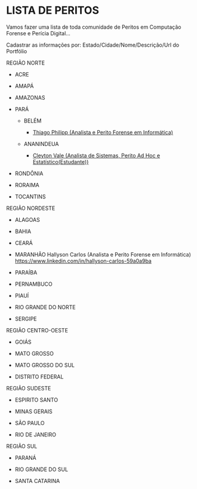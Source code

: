 # LISTA DE PERITOS

Vamos fazer uma lista de toda comunidade de Peritos em Computação Forense e Perícia Digital...

Cadastrar as informações por: Estado/Cidade/Nome/Descrição/Url do Portfólio



REGIÃO NORTE

* ACRE

* AMAPÁ

* AMAZONAS

* PARÁ

    * BELÉM

	     * [Thiago Philipp (Analista e Perito Forense em Informática) ](https://br.linkedin.com/in/thiagophilipp)
		 
    * ANANINDEUA		 
		 
	     * [Cleyton Vale (Analista de Sistemas, Perito Ad Hoc e Estatístico(Estudante)) ](https://www.linkedin.com/in/cleyton-vale-83a57aa8/) 
		 
		 
* RONDÔNIA		

* RORAIMA	

* TOCANTINS


	
REGIÃO NORDESTE

* ALAGOAS	

* BAHIA	

* CEARÁ	

* MARANHÃO
	  Hallyson Carlos (Analista e Perito Forense em Informática) 
    https://www.linkedin.com/in/hallyson-carlos-59a0a9ba     

* PARAÍBA

* PERNAMBUCO

* PIAUÍ

* RIO GRANDE DO NORTE

* SERGIPE



REGIÃO CENTRO-OESTE

* GOIÁS

* MATO GROSSO

* MATO GROSSO DO SUL

* DISTRITO FEDERAL



REGIÃO SUDESTE

* ESPIRITO SANTO

* MINAS GERAIS

* SÃO PAULO

* RIO DE JANEIRO



REGIÃO SUL

* PARANÁ

* RIO GRANDE DO SUL	 

* SANTA CATARINA



















